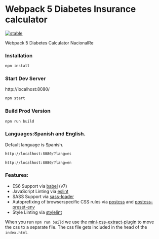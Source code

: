 # Webpack 5 Diabetes Insurance calculator

[![stable](http://badges.github.io/stability-badges/dist/stable.svg)](http://github.com/badges/stability-badges)

Webpack 5 Diabetes Calculator NacionalRe

### Installation

```sh
npm install
```

### Start Dev Server

http://localhost:8080/

```sh
npm start
```

### Build Prod Version

```sh
npm run build
```

### Languages:Spanish and English.

Default language is Spanish.

```sh
http://localhost:8080/?lang=es
```

```sh
http://localhost:8080/?lang=en
```

### Features:

- ES6 Support via [babel](https://babeljs.io/) (v7)
- JavaScript Linting via [eslint](https://eslint.org/)
- SASS Support via [sass-loader](https://github.com/jtangelder/sass-loader)
- Autoprefixing of browserspecific CSS rules via [postcss](https://postcss.org/) and [postcss-preset-env](https://github.com/csstools/postcss-preset-env)
- Style Linting via [stylelint](https://stylelint.io/)

When you run `npm run build` we use the [mini-css-extract-plugin](https://github.com/webpack-contrib/mini-css-extract-plugin) to move the css to a separate file. The css file gets included in the head of the `index.html`.
